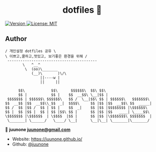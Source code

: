 <h1 align="center">dotfiles 👋</h1>
<p>
  <a href="https://www.npmjs.com/package/dotfiles" target="_blank">
    <img alt="Version" src="https://img.shields.io/npm/v/dotfiles.svg">
  </a>
  <a href="#" target="_blank">
    <img alt="License: MIT" src="https://img.shields.io/badge/License-MIT-yellow.svg" />
  </a>
</p>

## Author

```
/ 개인설정 dotfiles 공유 \
\ 이쁘고,쿨하고,멋있고, 보기좋은 환경을 위해 /
 -----------------------------------------
        \   ^__^
         \  (oo)\_______
            (__)\       )\/\
                ||----w |
                ||     ||
```

```
      $$\            $$\      $$$$$$\  $$\ $$\                     
      $$ |           $$ |    $$  __$$\ \__|$$ |                    
 $$$$$$$ | $$$$$$\ $$$$$$\   $$ /  \__|$$\ $$ | $$$$$$\   $$$$$$$\ 
$$  __$$ |$$  __$$\\_$$  _|  $$$$\     $$ |$$ |$$  __$$\ $$  _____|
$$ /  $$ |$$ /  $$ | $$ |    $$  _|    $$ |$$ |$$$$$$$$ |\$$$$$$\  
$$ |  $$ |$$ |  $$ | $$ |$$\ $$ |      $$ |$$ |$$   ____| \____$$\ 
\$$$$$$$ |\$$$$$$  | \$$$$  |$$ |      $$ |$$ |\$$$$$$$\ $$$$$$$  |
 \_______| \______/   \____/ \__|      \__|\__| \_______|\_______/                                                       
```

👤 **juunone <juunone@gmail.com>**

* Website: https://juunone.github.io/
* Github: [@juunone](https://github.com/juunone)